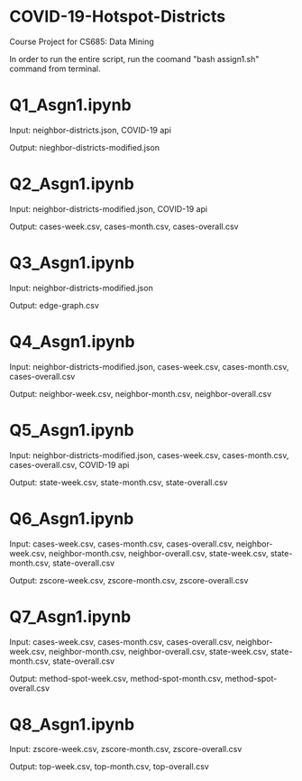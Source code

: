 # COVID-19-Hotspot-Districts
Course Project for CS685: Data Mining

In order to run the entire script, run the coomand "bash assign1.sh" command from terminal.

# Q1_Asgn1.ipynb
Input: neighbor-districts.json, COVID-19 api

Output: nieghbor-districts-modified.json

#  Q2_Asgn1.ipynb
Input: neighbor-districts-modified.json, COVID-19 api

Output: cases-week.csv, cases-month.csv, cases-overall.csv

# Q3_Asgn1.ipynb
Input: neighbor-districts-modified.json

Output: edge-graph.csv

# Q4_Asgn1.ipynb
Input: neighbor-districts-modified.json, cases-week.csv, cases-month.csv, cases-overall.csv

Output: neighbor-week.csv, neighbor-month.csv, neighbor-overall.csv

# Q5_Asgn1.ipynb
Input: neighbor-districts-modified.json, cases-week.csv, cases-month.csv, cases-overall.csv, COVID-19 api

Output: state-week.csv, state-month.csv, state-overall.csv

# Q6_Asgn1.ipynb
Input: cases-week.csv, cases-month.csv, cases-overall.csv, neighbor-week.csv, neighbor-month.csv, neighbor-overall.csv, state-week.csv, state-month.csv, state-overall.csv

Output: zscore-week.csv, zscore-month.csv, zscore-overall.csv

# Q7_Asgn1.ipynb
Input: cases-week.csv, cases-month.csv, cases-overall.csv, neighbor-week.csv, neighbor-month.csv, neighbor-overall.csv, state-week.csv, state-month.csv, state-overall.csv

Output: method-spot-week.csv, method-spot-month.csv, method-spot-overall.csv

# Q8_Asgn1.ipynb
Input: zscore-week.csv, zscore-month.csv, zscore-overall.csv

Output: top-week.csv, top-month.csv, top-overall.csv
